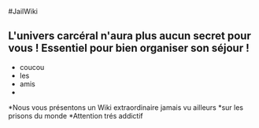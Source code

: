 #JailWiki
## L'univers carcéral n'aura plus aucun secret pour vous ! Essentiel pour bien organiser son séjour !

* coucou
* les 
* amis
*

*Nous vous présentons un Wiki extraordinaire jamais vu ailleurs
*sur les prisons du monde
*Attention trés addictif 


